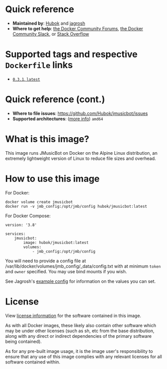 # Quick reference
- **Maintained by**: [Hubok](https://github.com/Hubok) and [jagrosh](https://github.com/jagrosh/MusicBot)
- **Where to get help**: [the Docker Community Forums](https://forums.docker.com/), [the Docker Community Slack](https://dockr.ly/slack), or [Stack Overflow](https://stackoverflow.com/search?tab=newest&q=docker)

# Supported tags and respective `Dockerfile` links
- [`0.3.1`, `latest`](https://github.com/Hubok/jmusicbot/blob/0.3.1/Dockerfile)

# Quick reference (cont.)
- **Where to file issues**: https://github.com/Hubok/jmusicbot/issues
- **Supported architectures**: ([more info](https://github.com/docker-library/official-images#architectures-other-than-amd64)) `amd64`

# What is this image?
This image runs JMusicBot on Docker on the Alpine Linux distribution, an extremely lightweight version of Linux to reduce file sizes and overhead.

# How to use this image
For Docker:
```
docker volume create jmusicbot
docker run -v jmb_config:/opt/jmb/config hubok/jmusicbot:latest
```

For Docker Compose:
```
version: '3.8'

services:
    jmusicbot:
        image: hubok/jmusicbot:latest
        volumes:
            - jmb_config:/opt/jmb/config
```

You will need to provide a config file at /var/lib/docker/volumes/jmb_config/_data/config.txt with at minimum `token` and `owner` specified. You may use bind mounts if you wish.  

See Jagrosh's [example config](https://github.com/jagrosh/MusicBot/wiki/Example-Config) for information on the values you can set.

# License
View [license information](https://github.com/Hubok/jmusicbot/blob/master/NOTICE) for the software contained in this image.

As with all Docker images, these likely also contain other software which may be under other licenses (such as sh, etc from the base distribution, along with any direct or indirect dependencies of the primary software being contained).

As for any pre-built image usage, it is the image user's responsibility to ensure that any use of this image complies with any relevant licenses for all software contained within.
